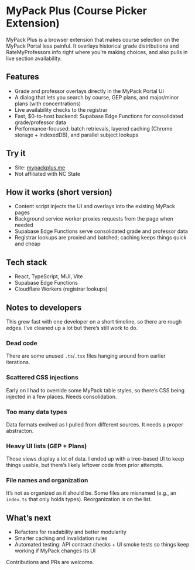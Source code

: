 # MyPack Plus (Course Picker Extension)

MyPack Plus is a browser extension that makes course selection on the MyPack Portal less painful. It overlays historical grade distributions and RateMyProfessors info right where you’re making choices, and also pulls in live section availability.

## Features
- Grade and professor overlays directly in the MyPack Portal UI
- A dialog that lets you search by course, GEP plans, and major/minor plans (with concentrations)
- Live availability checks to the registrar
- Fast, $0-to-host backend: Supabase Edge Functions for consolidated grade/professor data
- Performance-focused: batch retrievals, layered caching (Chrome storage + IndexedDB), and parallel subject lookups

## Try it
- Site: [mypackplus.me](https://mypackplus.me/)
- Not affiliated with NC State

## How it works (short version)
- Content script injects the UI and overlays into the existing MyPack pages
- Background service worker proxies requests from the page when needed
- Supabase Edge Functions serve consolidated grade and professor data
- Registrar lookups are proxied and batched; caching keeps things quick and cheap

## Tech stack
- React, TypeScript, MUI, Vite
- Supabase Edge Functions
- Cloudflare Workers (registrar lookups)

## Notes to developers
This grew fast with one developer on a short timeline, so there are rough edges. I’ve cleaned up a lot but there’s still work to do.

### Dead code
There are some unused `.ts`/`.tsx` files hanging around from earlier iterations.

### Scattered CSS injections
Early on I had to override some MyPack table styles, so there’s CSS being injected in a few places. Needs consolidation.

### Too many data types
Data formats evolved as I pulled from different sources. It needs a proper abstracton.

### Heavy UI lists (GEP + Plans)
Those views display a lot of data. I ended up with a tree-based UI to keep things usable, but there’s likely leftover code from prior attempts.

### File names and organization
It’s not as organized as it should be. Some files are misnamed (e.g., an `index.ts` that only holds types). Reorganization is on the list.

## What’s next
- Refactors for readability and better modularity
- Smarter caching and invalidation rules
- Automated testing: API contract checks + UI smoke tests so things keep working if MyPack changes its UI

Contributions and PRs are welcome.
